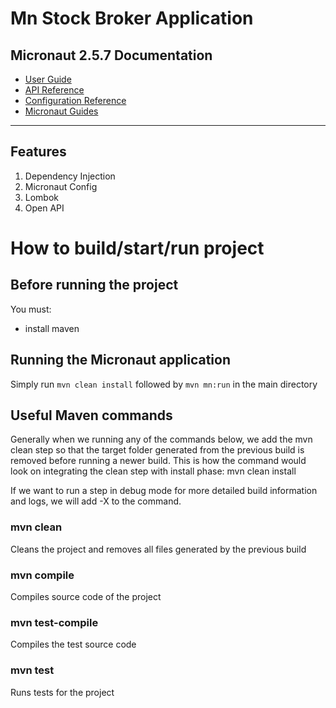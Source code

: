 # Mn Stock Broker Application
## Micronaut 2.5.7 Documentation

- [User Guide](https://docs.micronaut.io/2.5.7/guide/index.html)
- [API Reference](https://docs.micronaut.io/2.5.7/api/index.html)
- [Configuration Reference](https://docs.micronaut.io/2.5.7/guide/configurationreference.html)
- [Micronaut Guides](https://guides.micronaut.io/index.html)
---

## Features

1. Dependency Injection
2. Micronaut Config
3. Lombok
4. Open API

# How to build/start/run project
## Before running the project
You must:
- install maven

## Running the Micronaut application
Simply run ```mvn clean install``` followed by ```mvn mn:run``` in the main directory

## Useful Maven commands
Generally when we running any of the commands below, we add the mvn clean step so that the target folder generated 
from the previous build is removed before running a newer build. This is how the command would look on integrating 
the clean step with install phase: mvn clean install

If we want to run a step in debug mode for more detailed build information and logs, we will add -X to the command.

### mvn clean
Cleans the project and removes all files generated by the previous build

### mvn compile
Compiles source code of the project

### mvn test-compile
Compiles the test source code

### mvn test
Runs tests for the project